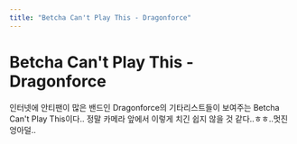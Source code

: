 ```yaml
---
title: "Betcha Can't Play This - Dragonforce"
---
```

# Betcha Can't Play This - Dragonforce

인터넷에 안티팬이 많은 밴드인 Dragonforce의 기타리스트들이 보여주는 Betcha Can't Play This이다..
정말 카메라 앞에서 이렇게 치긴 쉽지 않을 것 같다..ㅎㅎ..멋진 엉아덜..






